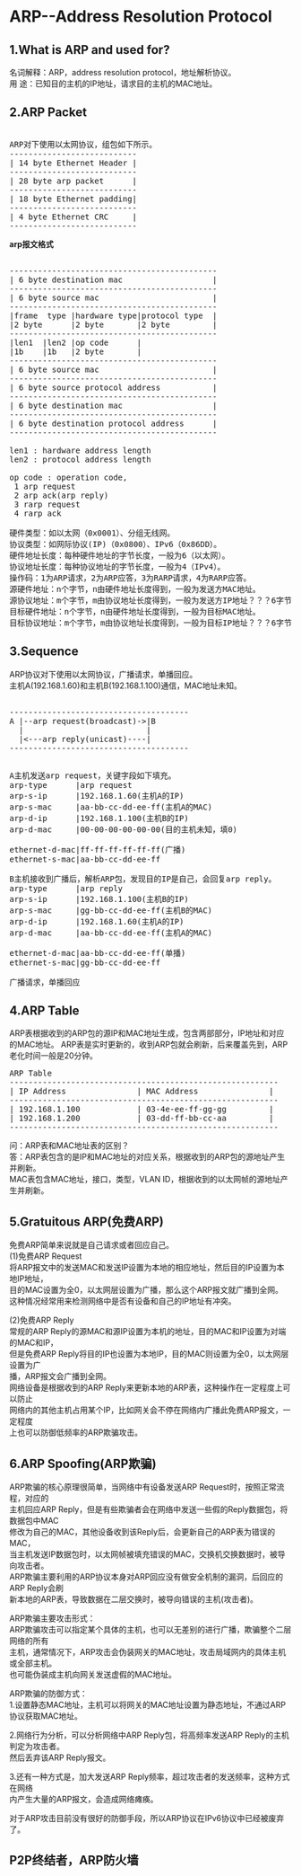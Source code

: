 # ARP--Address Resolution Protocol              
    
## 1.What is ARP and used for? 
名词解释：ARP，address resolution protocol，地址解析协议。  
用    途：已知目的主机的IP地址，请求目的主机的MAC地址。  
  
## 2.ARP Packet  
<pre>  
ARP对下使用以太网协议，组包如下所示。  
---------------------------            
| 14 byte Ethernet Header |             
---------------------------            
| 28 byte arp packet      |            
---------------------------            
| 18 byte Ethernet padding|            
---------------------------            
| 4 byte Ethernet CRC     |            
---------------------------            
</pre>  
**arp报文格式**              
<pre>            
--------------------------------------------            
| 6 byte destination mac                   |            
--------------------------------------------            
| 6 byte source mac                        |            
--------------------------------------------            
|frame  type |hardware type|protocol type  |            
|2 byte      |2 byte       |2 byte         |            
--------------------------------------------            
|len1  |len2 |op code      |            
|1b    |1b   |2 byte       |            
--------------------------------------------            
| 6 byte source mac                        |            
--------------------------------------------            
| 6 byte source protocol address           |            
--------------------------------------------            
| 6 byte destination mac                   |            
--------------------------------------------            
| 6 byte destination protocol address      |            
--------------------------------------------            
            
len1 : hardware address length            
len2 : protocol address length            
            
op code : operation code,             
 1 arp request             
 2 arp ack(arp reply)            
 3 rarp request            
 4 rarp ack            
            
硬件类型：如以太网（0x0001）、分组无线网。            
协议类型：如网际协议(IP)（0x0800）、IPv6（0x86DD）。            
硬件地址长度：每种硬件地址的字节长度，一般为6（以太网）。            
协议地址长度：每种协议地址的字节长度，一般为4（IPv4）。            
操作码：1为ARP请求，2为ARP应答，3为RARP请求，4为RARP应答。            
源硬件地址：n个字节，n由硬件地址长度得到，一般为发送方MAC地址。            
源协议地址：m个字节，m由协议地址长度得到，一般为发送方IP地址？？？6字节？？？。            
目标硬件地址：n个字节，n由硬件地址长度得到，一般为目标MAC地址。            
目标协议地址：m个字节，m由协议地址长度得到，一般为目标IP地址？？？6字节？？？。            
</pre>            
  
## 3.Sequence  
ARP协议对下使用以太网协议，广播请求，单播回应。  
主机A(192.168.1.60)和主机B(192.168.1.100)通信，MAC地址未知。  
<pre>  
--------------------------------------
A |--arp request(broadcast)->|B
  |                          |
  |<---arp reply(unicast)----|
--------------------------------------
</pre>  
<pre>  
A主机发送arp request，关键字段如下填充。  
arp-type      |arp request  
arp-s-ip      |192.168.1.60(主机A的IP)  
arp-s-mac     |aa-bb-cc-dd-ee-ff(主机A的MAC)  
arp-d-ip      |192.168.1.100(主机B的IP)  
arp-d-mac     |00-00-00-00-00-00(目的主机未知，填0)  
  
ethernet-d-mac|ff-ff-ff-ff-ff-ff(广播)  
ethernet-s-mac|aa-bb-cc-dd-ee-ff  
  
B主机接收到广播后，解析ARP包，发现目的IP是自己，会回复arp reply。  
arp-type      |arp reply  
arp-s-ip      |192.168.1.100(主机B的IP)  
arp-s-mac     |gg-bb-cc-dd-ee-ff(主机B的MAC)  
arp-d-ip      |192.168.1.60(主机A的IP)  
arp-d-mac     |aa-bb-cc-dd-ee-ff(主机A的MAC)  
  
ethernet-d-mac|aa-bb-cc-dd-ee-ff(单播)  
ethernet-s-mac|gg-bb-cc-dd-ee-ff  
  
广播请求，单播回应  
</pre>  
  
## 4.ARP Table          
ARP表根据收到的ARP包的源IP和MAC地址生成，包含两部部分，IP地址和对应的MAC地址。
ARP表是实时更新的，收到ARP包就会刷新，后来覆盖先到，ARP老化时间一般是20分钟。
<pre>
ARP Table
---------------------------------------------------------
| IP Address               | MAC Address               |
---------------------------------------------------------
| 192.168.1.100            | 03-4e-ee-ff-gg-gg         |
| 192.168.1.200            | 03-dd-ff-bb-cc-aa         |
---------------------------------------------------------
</pre>
问：ARP表和MAC地址表的区别？        
答：ARP表包含的是IP和MAC地址的对应关系，根据收到的ARP包的源地址产生并刷新。        
	MAC表包含MAC地址，接口，类型，VLAN ID，根据收到的以太网帧的源地址产生并刷新。      
    
## 5.Gratuitous ARP(免费ARP)          
免费ARP简单来说就是自己请求或者回应自己。        
(1)免费ARP Request        
将ARP报文中的发送MAC和发送IP设置为本地的相应地址，然后目的IP设置为本地IP地址，          
目的MAC设置为全0，以太网层设置为广播，那么这个ARP报文就广播到全网。        
这种情况经常用来检测网络中是否有设备和自己的IP地址有冲突。        
        
(2)免费ARP Reply        
常规的ARP Reply的源MAC和源IP设置为本机的地址，目的MAC和IP设置为对端的MAC和IP，          
但是免费ARP Reply将目的IP也设置为本地IP，目的MAC则设置为全0，以太网层设置为广        
播，ARP报文会广播到全网。        
网络设备是根据收到的ARP Reply来更新本地的ARP表，这种操作在一定程度上可以防止        
网络内的其他主机占用某个IP，比如网关会不停在网络内广播此免费ARP报文，一定程度        
上也可以防御低频率的ARP欺骗攻击。        
        
## 6.ARP Spoofing(ARP欺骗)             
ARP欺骗的核心原理很简单，当网络中有设备发送ARP Request时，按照正常流程，对应的          
主机回应ARP Reply，但是有些欺骗者会在网络中发送一些假的Reply数据包，将数据包中MAC          
修改为自己的MAC，其他设备收到该Reply后，会更新自己的ARP表为错误的MAC，          
当主机发送IP数据包时，以太网帧被填充错误的MAC，交换机交换数据时，被导向攻击者。          
ARP欺骗主要利用的ARP协议本身对ARP回应没有做安全机制的漏洞，后回应的ARP Reply会刷          
新本地的ARP表，导致数据在二层交换时，被导向错误的主机(攻击者)。          
    
ARP欺骗主要攻击形式：      
ARP欺骗攻击可以指定某个具体的主机，也可以无差别的进行广播，欺骗整个二层网络的所有      
主机，通常情况下，ARP攻击会伪装网关的MAC地址，攻击局域网内的具体主机或全部主机。    
也可能伪装成主机向网关发送虚假的MAC地址。    
    
ARP欺骗的防御方式：    
1.设置静态MAC地址，主机可以将网关的MAC地址设置为静态地址，不通过ARP协议获取MAC地址。      
    
2.网络行为分析，可以分析网络中ARP Reply包，将高频率发送ARP Reply的主机判定为攻击者。  
然后丢弃该ARP Reply报文。    
    
3.还有一种方式是，加大发送ARP Reply频率，超过攻击者的发送频率，这种方式在网络    
内产生大量的ARP报文，会造成网络瘫痪。    
    
对于ARP攻击目前没有很好的防御手段，所以ARP协议在IPv6协议中已经被废弃了。    
    
## P2P终结者，ARP防火墙    
